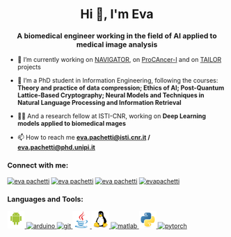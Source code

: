 <h1 align="center">Hi 👋, I'm Eva</h1>
<h3 align="center">A biomedical engineer working in the field of AI applied to medical image analysis</h3>

- 🔭 I’m currently working on [NAVIGATOR](http://navigator.med.unipi.it/), on [ProCAncer-I](https://www.procancer-i.eu/) and on [TAILOR](https://tailor-network.eu/) projects

- 🌱 I’m a PhD student in Information Engineering, following the courses: **Theory and practice of data compression; Ethics of AI; Post-Quantum Lattice-Based Cryptography; Neural Models and Techniques in Natural Language Processing and Information Retrieval**

- 👩‍🔬 And a research fellow at ISTI-CNR, working on **Deep Learning models applied to biomedical mages**

- 📫 How to reach me **eva.pachetti@isti.cnr.it / eva.pachetti@phd.unipi.it**

<h3 align="left">Connect with me:</h3>
<p align="left">
<a href="https://twitter.com/eva pachetti" target="blank"><img align="center" src="https://raw.githubusercontent.com/rahuldkjain/github-profile-readme-generator/master/src/images/icons/Social/twitter.svg" alt="eva pachetti" height="30" width="40" /></a>
<a href="https://linkedin.com/in/eva pachetti" target="blank"><img align="center" src="https://raw.githubusercontent.com/rahuldkjain/github-profile-readme-generator/master/src/images/icons/Social/linked-in-alt.svg" alt="eva pachetti" height="30" width="40" /></a>
<a href="https://fb.com/eva pachetti" target="blank"><img align="center" src="https://raw.githubusercontent.com/rahuldkjain/github-profile-readme-generator/master/src/images/icons/Social/facebook.svg" alt="eva pachetti" height="30" width="40" /></a>
<a href="https://instagram.com/evapachetti" target="blank"><img align="center" src="https://raw.githubusercontent.com/rahuldkjain/github-profile-readme-generator/master/src/images/icons/Social/instagram.svg" alt="evapachetti" height="30" width="40" /></a>
</p>

<h3 align="left">Languages and Tools:</h3>
<p align="left"> <a href="https://developer.android.com" target="_blank" rel="noreferrer"> <img src="https://raw.githubusercontent.com/devicons/devicon/master/icons/android/android-original-wordmark.svg" alt="android" width="40" height="40"/> </a> <a href="https://www.arduino.cc/" target="_blank" rel="noreferrer"> <img src="https://cdn.worldvectorlogo.com/logos/arduino-1.svg" alt="arduino" width="40" height="40"/> </a> <a href="https://git-scm.com/" target="_blank" rel="noreferrer"> <img src="https://www.vectorlogo.zone/logos/git-scm/git-scm-icon.svg" alt="git" width="40" height="40"/> </a> <a href="https://www.java.com" target="_blank" rel="noreferrer"> <img src="https://raw.githubusercontent.com/devicons/devicon/master/icons/java/java-original.svg" alt="java" width="40" height="40"/> </a> <a href="https://www.linux.org/" target="_blank" rel="noreferrer"> <img src="https://raw.githubusercontent.com/devicons/devicon/master/icons/linux/linux-original.svg" alt="linux" width="40" height="40"/> </a> <a href="https://www.mathworks.com/" target="_blank" rel="noreferrer"> <img src="https://upload.wikimedia.org/wikipedia/commons/2/21/Matlab_Logo.png" alt="matlab" width="40" height="40"/> </a> <a href="https://www.python.org" target="_blank" rel="noreferrer"> <img src="https://raw.githubusercontent.com/devicons/devicon/master/icons/python/python-original.svg" alt="python" width="40" height="40"/> </a> <a href="https://pytorch.org/" target="_blank" rel="noreferrer"> <img src="https://www.vectorlogo.zone/logos/pytorch/pytorch-icon.svg" alt="pytorch" width="40" height="40"/> </a> </p>
